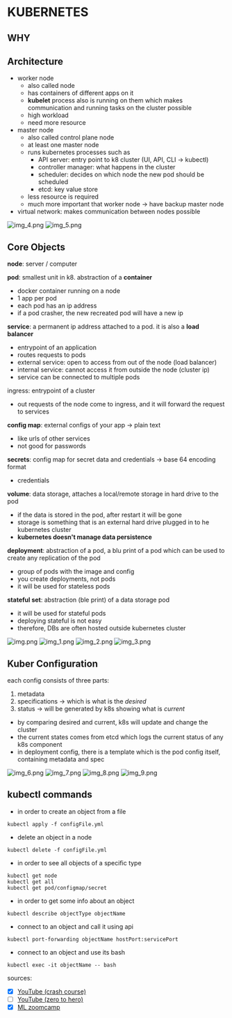 # KUBERNETES

## WHY

## Architecture

- worker node
    - also called node
    - has containers of different apps on it
    - **kubelet** process also is running on them which makes communication and running tasks on the cluster possible
    - high workload
    - need more resource
- master node
    - also called control plane node
    - at least one master node
    - runs kubernetes processes such as
        - API server: entry point to k8 cluster (UI, API, CLI -> kubectl)
        - controller manager: what happens in the cluster
        - scheduler: decides on which node the new pod should be scheduled
        - etcd: key value store
    - less resource is required
    - much more important that worker node -> have backup master node
- virtual network: makes communication between nodes possible

![img_4.png](statics/img_4.png)
![img_5.png](statics/img_5.png)

## Core Objects

**node**: server / computer

**pod**: smallest unit in k8. abstraction of a **container**

- docker container running on a node
- 1 app per pod
- each pod has an ip address
- if a pod crasher, the new recreated pod will have a new ip

**service**: a permanent ip address attached to a pod. it is also a **load balancer**

- entrypoint of an application
- routes requests to pods
- external service: open to access from out of the node (load balancer)
- internal service: cannot access it from outside the node (cluster ip)
- service can be connected to multiple pods

ingress: entrypoint of a cluster

- out requests of the node come to ingress, and it will forward the request to services

**config map**: external configs of your app -> plain text

- like urls of other services
- not good for passwords

**secrets**: config map for secret data and credentials -> base 64 encoding format

- credentials

**volume**: data storage, attaches a local/remote storage in hard drive to the pod

- if the data is stored in the pod, after restart it will be gone
- storage is something that is an external hard drive plugged in to he kubernetes cluster
- **kubernetes doesn't manage data persistence**

**deployment**: abstraction of a pod, a blu print of a pod which can be used to create any replication of the pod

- group of pods with the image and config
- you create deployments, not pods
- it will be used for stateless pods

**stateful set**: abstraction (ble print) of a data storage pod

- it will be used for stateful pods
- deploying stateful is not easy
- therefore, DBs are often hosted outside kubernetes cluster

![img.png](statics/img.png)
![img_1.png](statics/img_1.png)
![img_2.png](statics/img_2.png)
![img_3.png](statics/img_3.png)

## Kuber Configuration

each config consists of three parts:

1. metadata
2. specifications -> which is what is the _desired_
3. status -> will be generated by k8s showing what is _current_

- by comparing desired and current, k8s will update and change the cluster
- the current states comes from etcd which logs the current status of any k8s component
- in deployment config, there is a template which is the pod config itself, containing metadata and spec

![img_6.png](statics/img_6.png)
![img_7.png](statics/img_7.png)
![img_8.png](statics/img_8.png)
![img_9.png](statics/img_9.png)

## kubectl commands

- in order to create an object from a file

```shell
kubectl apply -f configFile.yml
```

- delete an object in a node

```shell
kubectl delete -f configFile.yml
```

- in order to see all objects of a specific type

```shell
kubectl get node
kubectl get all
kubectl get pod/configmap/secret
```

- in order to get some info about an object

```shell
kubectl describe objectType objectName
```

- connect to an object and call it using api

```shell
kubectl port-forwarding objectName hostPort:servicePort
```

- connect to an object and use its bash

```shell
kubectl exec -it objectName -- bash
```

sources:

- [x] [YouTube (crash course)](https://www.youtube.com/watch?v=s_o8dwzRlu4&t=2197s)
- [ ] [YouTube (zero to hero)](https://www.youtube.com/watch?v=s_o8dwzRlu4&t=2197s)
- [x] [ML zoomcamp](https://github.com/DataTalksClub/machine-learning-zoomcamp/tree/master/10-kubernetes)